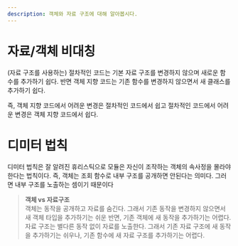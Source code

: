 ```yaml
---
description: 객체와 자료 구조에 대해 알아봅시다.
---
```


# 자료/객체 비대칭
(자료 구조를 사용하는) 절차적인 코드는 기본 자료 구조를 변경하지 않으며 새로운 함수를 추가하기 쉽다. 반면 객체 지향 코드는 기존 함수를 변경하지 않으면서 새 클래스를 추가하기 쉽다. <br>

즉, 객체 지향 코드에서 어려운 변경은 절차적인 코드에서 쉽고 절차적인 코드에서 어려운 변경은 객체 지향 코드에서 쉽다. <br>

# 디미터 법칙
디미터 법칙은 잘 알려진 휴리스틱으로 모듈은 자신이 조작하는 객체의 속사정을 몰라야 한다는 법칙이다.
즉, 객체는 조회 함수로 내부 구조를 공개하면 안된다는 의미다. 그러면 내부 구조를 노출하는 셈이기 때문이다 <br>

> **객체 vs 자료구조**  <br>
객체는 동작을 공개하고 자료를 숨긴다. 그래서 기존 동작을 변경하지 않으면서 새 객체 타입을 추가하기는 쉬운 반면, 기존 객체에 새 동작을 추가하기는 어렵다. <br>
자료 구조는 별다른 동작 없이 자료를 노출한다. 그래서 기존 자료 구조에 새 동작을 추가하기는 쉬우나, 기존 함수에 새 자료 구조를 추가하기는 어렵다. <br>
